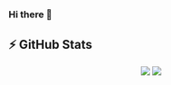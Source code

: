 ### Hi there 👋


## ⚡ GitHub Stats



<p align="center"> <img src="https://github-readme-stats.vercel.app/api?username=christanvt&show_icons=true&count_private=true&theme=buefy&locale=fr" /> <img src="https://github-readme-stats.vercel.app/api/top-langs/?username=christanvt&layout=compact&count_private=true&theme=buefy&locale=fr" />
  
  

